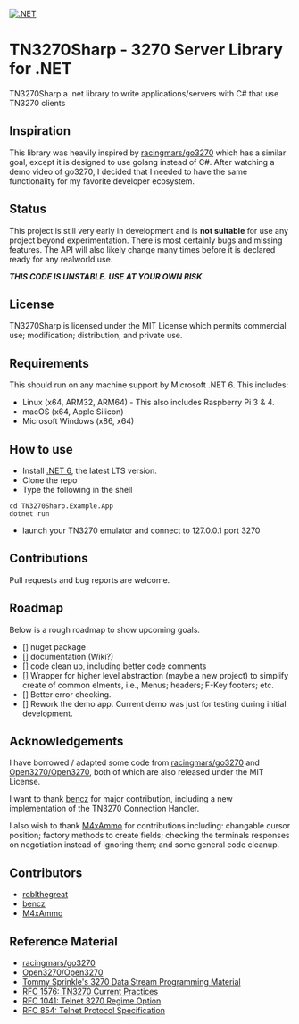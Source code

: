 [![.NET](https://github.com/FuzzyMainframes/TN3270Sharp/actions/workflows/dotnet.yml/badge.svg)](https://github.com/FuzzyMainframes/TN3270Sharp/actions/workflows/dotnet.yml)

# TN3270Sharp - 3270 Server Library for .NET 
 TN3270Sharp a .net library to write applications/servers with C# that use TN3270 clients

## Inspiration
This library was heavily inspired by [racingmars/go3270](https://github.com/racingmars/go3270) which has a similar goal, except it is designed to use golang instead of C#.  After watching a demo video of go3270, I decided that I needed to have the same functionality for my favorite developer ecosystem.

## Status
This project is still very early in development and is **not suitable** for use any project beyond experimentation. There is most certainly bugs and missing features.  The API will also likely change many times before it is declared ready for any realworld use.

***THIS CODE IS UNSTABLE. USE AT YOUR OWN RISK.***

## License
TN3270Sharp is licensed under the MIT License which permits commercial use; modification; distribution, and private use.

## Requirements
This should run on any machine support by Microsoft .NET 6.
This includes:
* Linux (x64, ARM32, ARM64) - This also includes Raspberry Pi 3 & 4.
* macOS (x64, Apple Silicon)
* Microsoft Windows (x86, x64)

## How to use
* Install [.NET 6](https://dotnet.microsoft.com/download/), the latest LTS version.
* Clone the repo
* Type the following in the shell

```
cd TN3270Sharp.Example.App
dotnet run
```
* launch your TN3270 emulator and connect to 127.0.0.1 port 3270

## Contributions
Pull requests and bug reports are welcome.

## Roadmap
Below is a rough roadmap to show upcoming goals.
- [] nuget package
- [] documentation (Wiki?)
- [] code clean up, including better code comments
- [] Wrapper for higher level abstraction (maybe a new project) to simplify create of common elments, i.e., Menus; headers; F-Key footers; etc.
- [] Better error checking.
- [] Rework the demo app.  Current demo was just for testing during initial development.


## Acknowledgements
I have borrowed / adapted some code from [racingmars/go3270](https://github.com/racingmars/go3270) and [Open3270/Open3270](https://github.com/Open3270/Open3270), both of which are also released under the MIT License.

I want to thank [bencz](https://github.com/bencz) for major contribution, including a new implementation of the TN3270 Connection Handler.

I also wish to thank [M4xAmmo](https://github.com/M4xAmmo) for contributions including: changable cursor position; factory methods to create fields; checking the terminals responses on negotiation instead of ignoring them; and some general code cleanup.

## Contributors
* [roblthegreat](https://github.com/roblthegreat) 
* [bencz](https://github.com/bencz)
* [M4xAmmo](https://github.com/M4xAmmo)

## Reference Material
* [racingmars/go3270](https://github.com/racingmars/go3270)
* [Open3270/Open3270](https://github.com/Open3270/Open3270)
* [Tommy Sprinkle's 3270 Data Stream Programming Material](http://www.tommysprinkle.com/mvs/P3270/)
* [RFC 1576: TN3270 Current Practices](https://tools.ietf.org/html/rfc1576)
* [RFC 1041: Telnet 3270 Regime Option](https://tools.ietf.org/html/rfc1041)
* [RFC 854: Telnet Protocol Specification](https://tools.ietf.org/html/rfc854)

